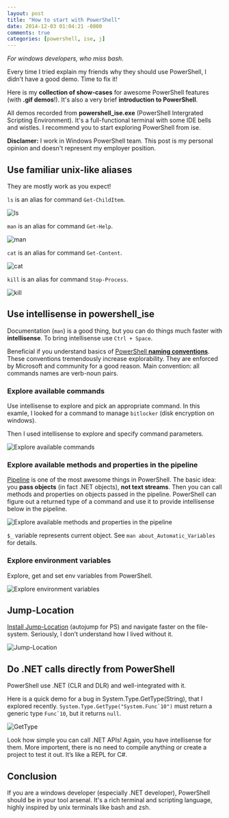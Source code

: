 ```yaml
---
layout: post
title: "How to start with PowerShell"
date: 2014-12-03 01:04:21 -0800
comments: true
categories: [powershell, ise, j]
---
```


*For windows developers, who miss bash*. 

Every time I tried explain my friends why they should use PowerShell, I didn't have a good demo.
Time to fix it!

Here is my **collection of show-cases** for awesome PowerShell features (with **.gif demos**!). 
It's also a very brief **introduction to PowerShell**. 

All demos recorded from **powershell_ise.exe** (PowerShell Intergrated Scripting Environment). 
It's a full-functional terminal with some IDE bells and wistles.
I recommend you to start exploring PowerShell from ise.

**Disclamer:** I work in Windows PowerShell team. This post is my personal opinion and doesn't represent my employer position.

<!-- more -->

## Use familiar unix-like aliases

They are mostly work as you expect!

`ls` is an alias for command `Get-ChildItem`.

![ls](/images/ps-demo/ls.gif)

`man` is an alias for command `Get-Help`.

![man](/images/ps-demo/man.gif)

`cat` is an alias for command `Get-Content`.

![cat](/images/ps-demo/cat.gif)

`kill` is an alias for command `Stop-Process`.

![kill](/images/ps-demo/kill.gif)



## Use intellisense in powershell_ise

Documentation (`man`) is a good thing, but you can do things much faster with **intellisense**. 
To bring intellisense use `Ctrl + Space`.

Beneficial if you understand basics of [PowerShell **naming conventions**](http://msdn.microsoft.com/en-us/library/ms714428%28v=vs.85%29.aspx). 
These conventions tremendously increase explorability. They are enforced by Microsoft and community for a good reason.
Main convention: all commands names are verb-noun pairs.

### Explore available commands

Use intellisense to explore and pick an appropriate command. 
In this examle, I looked for a command to manage `bitlocker` (disk encryption on windows).

Then I used intellisense to explore and specify command parameters.

![Explore available commands](/images/ps-demo/explore-bitlocker.gif)

### Explore available methods and properties in the pipeline

[Pipeline](http://technet.microsoft.com/en-us/library/dd347728.aspx) is one of the most awesome things in PowerShell. 
The basic idea: you **pass objects** (in fact .NET objects), **not text streams**. 
Then you can call methods and properties on objects passed in the pipeline. 
PowerShell can figure out a returned type of a command and use it to provide intellisense below in the pipeline.

![Explore available methods and properties in the pipeline](/images/ps-demo/explore-get-process-pipeline.gif)

`$_` variable represents current object. 
See `man about_Automatic_Variables` for details. 

### Explore environment variables

Explore, get and set env variables from PowerShell.

![Explore environment variables](/images/ps-demo/explore-env.gif)

## Jump-Location

[Install Jump-Location](https://github.com/tkellogg/Jump-Location) (autojump for PS) and navigate faster on the file-system. 
Seriously, I don’t understand how I lived without it.

![Jump-Location](/images/ps-demo/j.gif)


## Do .NET calls directly from PowerShell

PowerShell use .NET (CLR and DLR) and well-integrated with it.

Here is a quick demo for a bug in System.Type.GetType(String), that I explored recently.
``System.Type.GetType("System.Func`10")`` must return a generic type ``Func`10``, but it returns `null`. 

![GetType](/images/ps-demo/GetType.gif)

Look how simple you can call .NET APIs! 
Again, you have intellisense for them. 
More importent, there is no need to compile anything or create a project to test it out. 
It’s like a REPL for C#.

## Conclusion

If you are a windows developer (especially .NET developer), PowerShell should be in your tool arsenal.
It's a rich terminal and scripting language, highly inspired by unix terminals like bash and zsh.
